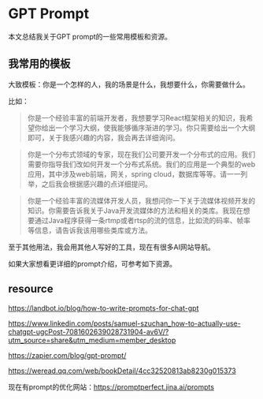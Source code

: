 # GPT Prompt



本文总结我关于GPT prompt的一些常用模板和资源。

## 我常用的模板

大致模板：你是一个怎样的人，我的场景是什么，我想要什么，你需要做什么。

比如：

> 你是一个经验丰富的前端开发者，我想要学习React框架相关的知识，我希望你给出一个学习大纲，使我能够循序渐进的学习。你只需要给出一个大纲即可，关于我感兴趣的内容，我会再去详细询问。

> 你是一个分布式领域的专家，现在我们公司要开发一个分布式的应用。我们需要你指导我们改如何开发一个分布式系统。我们的应用是一个典型的web应用，其中涉及web前端，网关，spring cloud，数据库等等。请一一列举，之后我会根据感兴趣的点详细提问。

> 你是一个经验丰富的流媒体开发人员，我想问你一下关于流媒体视频开发的知识。你需要告诉我关于Java开发流媒体的方法和相关的类库。我现在想要通过Java程序获得一条rtmp或者rtsp的流的信息，比如流的码率、帧率等信息，请告诉我该用哪些类库或方法。



至于其他用法，我会用其他人写好的工具，现在有很多AI网站导航。

如果大家想看更详细的prompt介绍，可参考如下资源。

## resource

https://landbot.io/blog/how-to-write-prompts-for-chat-gpt

https://www.linkedin.com/posts/samuel-szuchan_how-to-actually-use-chatgpt-ugcPost-7081602639028731904-av6V/?utm_source=share&utm_medium=member_desktop

https://zapier.com/blog/gpt-prompt/

https://weread.qq.com/web/bookDetail/4cc32520813ab8230g015373



现在有prompt的优化网站：https://promptperfect.jina.ai/prompts
